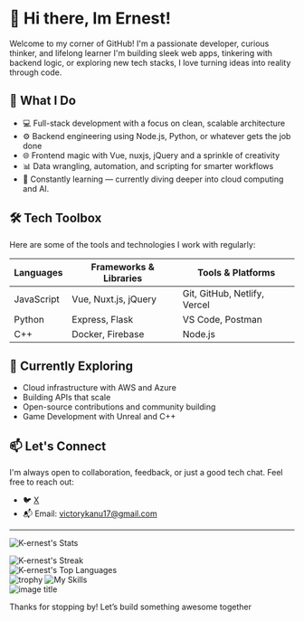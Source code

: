 <!---
K-ernest/K-ernest is a ✨ special ✨ repository because its `README.md` (this file) appears on your GitHub profile.
You can click the Preview link to take a look at your changes.
--->

# 👋 Hi there, Im Ernest!

Welcome to my corner of GitHub! I'm a passionate developer, curious thinker, and lifelong learner I'm building sleek web apps, tinkering with backend logic, or exploring new tech stacks, I love turning ideas into reality through code.

## 🚀 What I Do

- 💻 Full-stack development with a focus on clean, scalable architecture
- ⚙️ Backend engineering using Node.js, Python, or whatever gets the job done
- 🌐 Frontend magic with Vue, nuxjs, jQuery and a sprinkle of creativity
- 📊 Data wrangling, automation, and scripting for smarter workflows
- 🧠 Constantly learning — currently diving deeper into cloud computing and AI.

## 🛠️ Tech Toolbox

Here are some of the tools and technologies I work with regularly:

| Languages     | Frameworks & Libraries | Tools & Platforms     |
|---------------|------------------------|------------------------|
| JavaScript    | Vue, Nuxt.js, jQuery         | Git, GitHub, Netlify, Vercel          |
| Python        | Express, Flask         | VS Code, Postman       |
   | C++         | Docker, Firebase       | Node.js   |         

<!---
## 📂 Featured Projects

- **[Project Name]** – A [brief description], built with [tech stack].  
- **[Project Name]** – Solving [problem] using [approach].  
- **[Project Name]**  My take on [idea], with a focus on [feature].

> Check out my pinned repositories below to see what I’ve been working on!
--->

## 🌱 Currently Exploring

- Cloud infrastructure with AWS and Azure
- Building APIs that scale
- Open-source contributions and community building
- Game Development with Unreal and C++

## 📫 Let's Connect

I'm always open to collaboration, feedback, or just a good tech chat. Feel free to reach out:

- 🐦 [X](https://x.com/kernest268)
- 📬 Email: victorykanu17@gmail.com

---

![K-ernest's Stats](https://github-readme-stats.vercel.app/api?username=k-ernest&theme=gruvbox&show_icons=true&hide_border=true&count_private=true)
<br>

![K-ernest's Streak](https://github-readme-streak-stats.herokuapp.com/?user=k-ernest&theme=gruvbox&hide_border=true)
<br>
![K-ernest's Top Languages](https://github-readme-stats.vercel.app/api/top-langs/?username=k-ernest&theme=gruvbox&show_icons=true&hide_border=true&layout=compact) <br>
![trophy](https://github-profile-trophy.vercel.app/?username=k-ernest&theme=onedark)
![My Skills](https://skillicons.dev/icons?i=py,git,github,discord,html,vue,nodejs,firebase,css,scss,mongodb,jquery,c++,python,flask,vercel,postman)<br>
![image title](https://rushter.com/counter.svg)
<!--![metrics](https://metrics.lecoq.io/insights/Famous-guy)-->


Thanks for stopping by! Let’s build something awesome together 
